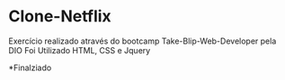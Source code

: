 # Clone-Netflix

Exercício realizado através do bootcamp Take-Blip-Web-Developer pela DIO
Foi Utilizado HTML, CSS e Jquery

*Finalziado
